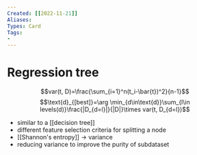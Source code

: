 ```yaml
---
Created: [[2022-11-21]]
Aliases: 
Types: Card
Tags: 
- 
---
```

# Regression tree
$$var(t, D)=\frac{\sum_{i=1}^n(t_i-\bar{t})^2}{n-1}$$
$$\text{d}_{[best]}=\arg \min_{d\in\text{d}}\sum_{l\in levels(d)}\frac{|D_{d=l}|}{|D|}\times var(t, D_{d=l})$$
- similar to a [[decision tree]]
- different feature selection criteria for splitting a node
- [[Shannon's entropy]] → variance
- reducing variance to improve the purity of subdataset